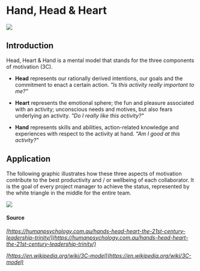 # Hand, Head & Heart
![](drawings/Head-Heart-Hand.png)
## Introduction

Head, Heart & Hand is a mental model that stands for the three components of motivation (3C).

 - **Head** represents our rationally derived intentions, our goals and the commitment to enact a certain action.
 _"Is this activity really important to me?"_

 - **Heart** represents the emotional sphere; the fun and pleasure associated with an activity; unconscious needs and motives, but also fears underlying an activity.
_"Do I really like this activity?"_

 - **Hand** represents skills and abilities, action-related knowledge and experiences with respect to the activity at hand.
_"Am I good at this activity?"_

## Application
The following graphic illustrates how these three aspects of motivation contribute to the best productivity and / or wellbeing of each collaborator. It is the goal of every project manager to achieve the status, represented by the white triangle in the middle for the entire team.

![](https://upload.wikimedia.org/wikipedia/commons/thumb/1/1a/3C-model_Fig3.jpg/450px-3C-model_Fig3.jpg)

#### Source
*[https://humanpsychology.com.au/hands-head-heart-the-21st-century-leadership-trinity/](https://humanpsychology.com.au/hands-head-heart-the-21st-century-leadership-trinity/)*

*[https://en.wikipedia.org/wiki/3C-model](https://en.wikipedia.org/wiki/3C-model)*
